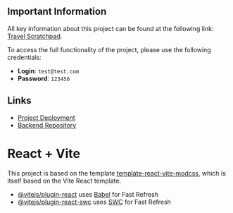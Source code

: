 ## Important Information

All key information about this project can be found at the following link: [Travel Scratchpad](https://ganna-kovchyk.gitbook.io/travel-scratchpad).

To access the full functionality of the project, please use the following credentials:

- **Login**: `test@test.com`
- **Password**: `123456`

## Links

- [Project Deployment](https://travel-scratchpad.vercel.app/)
- [Backend Repository](https://github.com/GannaKov/travel-scratchpad-server)

# React + Vite

This project is based on the template [template-react-vite-modcss](https://github.com/GannaKov/template-react-vite-modcss), which is itself based on the Vite React template.

- [@vitejs/plugin-react](https://github.com/vitejs/vite-plugin-react/blob/main/packages/plugin-react/README.md) uses [Babel](https://babeljs.io/) for Fast Refresh
- [@vitejs/plugin-react-swc](https://github.com/vitejs/vite-plugin-react-swc) uses [SWC](https://swc.rs/) for Fast Refresh
